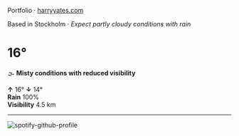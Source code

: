 Portfolio · [harryyates.com](https://harryyates.com)

<!-- WEATHER_START -->
Based in Stockholm · *Expect partly cloudy conditions with rain*

# 16°
🌫️ **Misty conditions with reduced visibility**

**↑** 16° **↓** 14°  
**Rain** 100%  
**Visibility** 4.5 km

---
<!-- WEATHER_END -->

<p align="left">
  <a>
    <img src="https://spotify-github-profile.kittinanx.com/api/view?uid=bigbello&cover_image=true&theme=natemoo-re&show_offline=true&background_color=121212&interchange=false&bar_color=53b14f&bar_color_cover=false" alt="spotify-github-profile">
  </a>
</p>